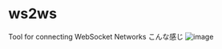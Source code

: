 # ws2ws
Tool for connecting WebSocket Networks 
こんな感じ
![image](https://user-images.githubusercontent.com/154680/180593330-758c9bef-5d76-4651-98a1-66d598972f72.png)
